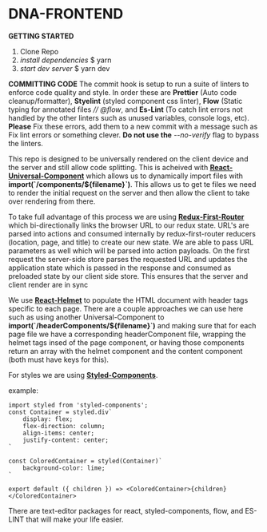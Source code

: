 # DNA-FRONTEND

**GETTING STARTED**

1. Clone Repo
2. _install dependencies_ \$ yarn
3. _start dev server_ \$ yarn dev

**COMMITTING CODE**
The commit hook is setup to run a suite of linters to enforce code quality and style.
In order these are **Prettier** (Auto code cleanup/formatter), **Styelint** (styled component css linter), **Flow** (Static typing for annotated files _// @flow_, and **Es-Lint** (To catch lint errors not handled by the other linters such as unused variables, console logs, etc).
**Please** Fix these errors, add them to a new commit with a message such as Fix lint errors or something clever. **Do not use the** _--no-verify_ flag to bypass the linters.

This repo is designed to be universally rendered on the client device and the server and still allow code splitting. This is acheived with [**React-Universal-Component**](https://github.com/faceyspacey/react-universal-component) which allows us to dynamically import files with **import(\`/components/\${filename}`)**. This allows us to get te files we need to render the initial request on the server and then allow the client to take over rendering from there.

To take full advantage of this process we are using [**Redux-First-Router**](https://github.com/faceyspacey/redux-first-router) which bi-directionally links the browser URL to our redux state. URL's are parsed into actions and consumed internally by redux-first-router reducers (location, page, and title) to create our new state. We are able to pass URL parameters as well which will be parsed into action payloads. On the first request the server-side store parses the requested URL and updates the application state which is passed in the response and consumed as preloaded state by our client side store. This ensures that the server and client render are in sync

We use [**React-Helmet**](https://www.google.com/search?q=reacthelmet&oq=reacthelmet&aqs=chrome..69i57.1607j0j9&sourceid=chrome&ie=UTF-8) to populate the HTML document with header tags specific to each page. There are a couple approaches we can use here such as using another Universal-Component to **import(\`/headerComponents/\${filename}`)** and making sure that for each page file we have a corresponding headerComponent file, wrapping the helmet tags insed of the page component, or having those components return an array with the helmet component and the content component (both must have keys for this).

For styles we are using [**Styled-Components**](https://www.styled-components.com/docs).

example:

```
import styled from 'styled-components';
const Container = styled.div`
    display: flex;
    flex-direction: column;
    align-items: center;
    justify-content: center;
`

const ColoredContainer = styled(Container)`
    background-color: lime;
`

export default ({ children }) => <ColoredContainer>{children}</ColoredContainer>
```

There are text-editor packages for react, styled-components, flow, and ES-LINT that will make your life easier.
